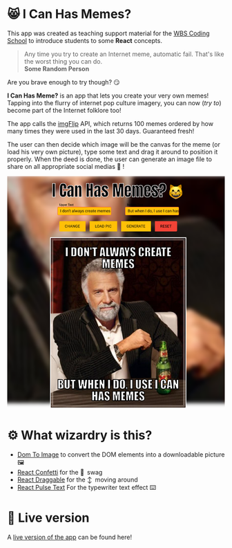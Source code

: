 #  😸 I Can Has Memes?

This app was created as teaching support material for the [WBS Coding School](https://www.wbscodingschool.com/) to introduce students to some **React** concepts.

> Any time you try to create an Internet meme, automatic fail. That's like the worst thing you can do.  
> **Some Random Person**

Are you brave enough to try though? 😏

**I Can Has Meme?** is an app that lets you create your very own memes! Tapping into the flurry of internet pop culture imagery, you can now (*try to*) become part of the Internet folklore too!

The app calls the [imgFlip](https://imgflip.com/api) API, which returns 100 memes ordered by how many times they were used in the last 30 days. Guaranteed fresh!

The user can then decide which image will be the canvas for the meme (or load his very own picture), type some text and drag it around to position it properly. When the deed is done, the user can generate an image file to share on all appropriate social medias 🥳 !

![I can has memes](https://raw.githubusercontent.com/MyElectricSheep/I-can-has-memes/main/I-can-has-memes-screenshot.png)

# ⚙️ What wizardry is this?

- [Dom To Image](https://www.npmjs.com/package/dom-to-image) to convert the DOM elements into a downloadable picture 🖼️
- [React Confetti](https://www.npmjs.com/package/react-confetti) for the 🎉 swag
- [React Draggable](https://www.npmjs.com/package/react-draggable) for the ↕️ moving around
- [React Pulse Text](https://www.npmjs.com/package/react-pulse-text) For the typewriter text effect ⌨️

# 🚀 Live version

A [live version of the app](https://memes.ben.express/) can be found here!
